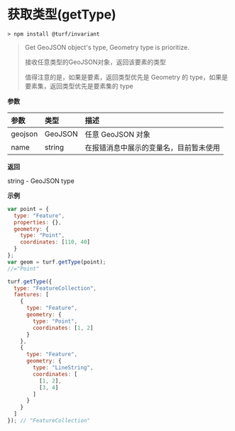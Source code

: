 # 获取类型(getType)

```
> npm install @turf/invariant
```

> Get GeoJSON object's type, Geometry type is prioritize.
>
> 接收任意类型的GeoJSON对象，返回该要素的类型
>
> 值得注意的是，如果是要素，返回类型优先是 Geometry 的 type，如果是要素集，返回类型优先是要素集的 type



**参数**

| 参数    | 类型    | 描述                                   |
| :------ | :------ | :------------------------------------- |
| geojson | GeoJSON | 任意 GeoJSON 对象                      |
| name    | string  | 在报错消息中展示的变量名，目前暂未使用 |

**返回**

string - GeoJSON type

**示例**

```js
var point = {
  type: "Feature",
  properties: {},
  geometry: {
    type: "Point",
    coordinates: [110, 40]
  }
};
var geom = turf.getType(point);
//="Point"

turf.getType({
  type: "FeatureCollection",
  faetures: [
    {
      type: "Feature",
      geometry: {
        type: "Point",
        coordinates: [1, 2]
      }
    },
    {
      type: "Feature",
      geometry: {
        type: "LineString",
        coordinates: [
          [1, 2],
          [3, 4]
        ]
      }
    }
  ]
}); // "FeatureCollection"
```